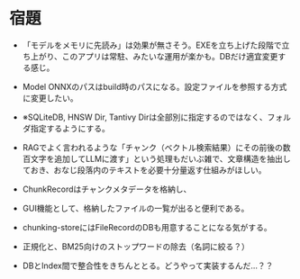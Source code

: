# 宿題

- 「モデルをメモリに先読み」は効果が無さそう。EXEを立ち上げた段階で立ち上がり、このアプリは常駐、みたいな運用が楽かも。DBだけ適宜変更する感じ。
- Model ONNXのパスはbuild時のパスになる。設定ファイルを参照する方式に変更したい。
- ※SQLiteDB, HNSW Dir, Tantivy Dirは全部別に指定するのではなく、フォルダ指定するようにする。
- RAGでよく言われるような「チャンク（ベクトル検索結果）にその前後の数百文字を追加してLLMに渡す」という処理もだいぶ雑で、文章構造を抽出しておき、おなじ段落内のテキストを必要十分量返す仕組みがほしい。
- ChunkRecordはチャンクメタデータを格納し、

- GUI機能として、格納したファイルの一覧が出ると便利である。
- chunking-storeにはFileRecordのDBも用意することになる気がする。
- 正規化と、BM25向けのストップワードの除去（名詞に絞る？）
- DBとIndex間で整合性をきちんととる。どうやって実装するんだ…？？

